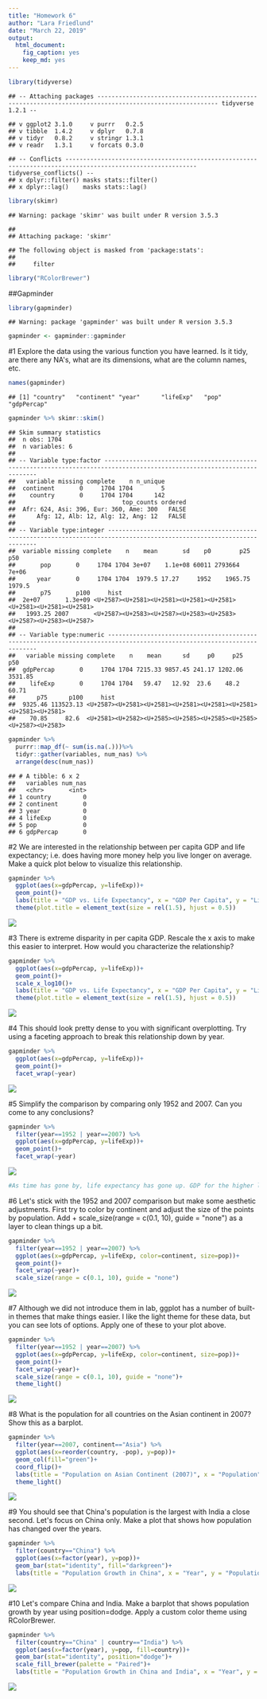 ```yaml
---
title: "Homework 6"
author: "Lara Friedlund"
date: "March 22, 2019"
output: 
  html_document: 
    fig_caption: yes
    keep_md: yes
---
```


```r
library(tidyverse)
```

```
## -- Attaching packages -------------------------------------------------------------------------------------------------------- tidyverse 1.2.1 --
```

```
## v ggplot2 3.1.0     v purrr   0.2.5
## v tibble  1.4.2     v dplyr   0.7.8
## v tidyr   0.8.2     v stringr 1.3.1
## v readr   1.3.1     v forcats 0.3.0
```

```
## -- Conflicts ----------------------------------------------------------------------------------------------------------- tidyverse_conflicts() --
## x dplyr::filter() masks stats::filter()
## x dplyr::lag()    masks stats::lag()
```

```r
library(skimr)
```

```
## Warning: package 'skimr' was built under R version 3.5.3
```

```
## 
## Attaching package: 'skimr'
```

```
## The following object is masked from 'package:stats':
## 
##     filter
```

```r
library("RColorBrewer")
```

##Gapminder


```r
library(gapminder)
```

```
## Warning: package 'gapminder' was built under R version 3.5.3
```


```r
gapminder <- gapminder::gapminder
```

#1 Explore the data using the various function you have learned. Is it tidy, are there any NA's, what are its dimensions, what are the column names, etc.


```r
names(gapminder)
```

```
## [1] "country"   "continent" "year"      "lifeExp"   "pop"       "gdpPercap"
```


```r
gapminder %>% skimr::skim()
```

```
## Skim summary statistics
##  n obs: 1704 
##  n variables: 6 
## 
## -- Variable type:factor -------------------------------------------------------------------------------------------------------------------------
##   variable missing complete    n n_unique
##  continent       0     1704 1704        5
##    country       0     1704 1704      142
##                              top_counts ordered
##  Afr: 624, Asi: 396, Eur: 360, Ame: 300   FALSE
##      Afg: 12, Alb: 12, Alg: 12, Ang: 12   FALSE
## 
## -- Variable type:integer ------------------------------------------------------------------------------------------------------------------------
##  variable missing complete    n    mean       sd    p0        p25     p50
##       pop       0     1704 1704 3e+07    1.1e+08 60011 2793664    7e+06  
##      year       0     1704 1704  1979.5 17.27     1952    1965.75  1979.5
##       p75       p100     hist
##  2e+07       1.3e+09 <U+2587><U+2581><U+2581><U+2581><U+2581><U+2581><U+2581><U+2581>
##   1993.25 2007       <U+2587><U+2583><U+2587><U+2583><U+2583><U+2587><U+2583><U+2587>
## 
## -- Variable type:numeric ------------------------------------------------------------------------------------------------------------------------
##   variable missing complete    n    mean      sd     p0     p25     p50
##  gdpPercap       0     1704 1704 7215.33 9857.45 241.17 1202.06 3531.85
##    lifeExp       0     1704 1704   59.47   12.92  23.6    48.2    60.71
##      p75      p100     hist
##  9325.46 113523.13 <U+2587><U+2581><U+2581><U+2581><U+2581><U+2581><U+2581><U+2581>
##    70.85     82.6  <U+2581><U+2582><U+2585><U+2585><U+2585><U+2585><U+2587><U+2583>
```


```r
gapminder %>%
  purrr::map_df(~ sum(is.na(.)))%>% 
  tidyr::gather(variables, num_nas) %>% 
  arrange(desc(num_nas))
```

```
## # A tibble: 6 x 2
##   variables num_nas
##   <chr>       <int>
## 1 country         0
## 2 continent       0
## 3 year            0
## 4 lifeExp         0
## 5 pop             0
## 6 gdpPercap       0
```

#2 We are interested in the relationship between per capita GDP and life expectancy; i.e. does having more money help you live longer on average. Make a quick plot below to visualize this relationship.

```r
gapminder %>%
  ggplot(aes(x=gdpPercap, y=lifeExp))+
  geom_point()+
  labs(title = "GDP vs. Life Expectancy", x = "GDP Per Capita", y = "Life Expectancy")+
  theme(plot.title = element_text(size = rel(1.5), hjust = 0.5))
```

![](Homework_6_files/figure-html/unnamed-chunk-7-1.png)<!-- -->


#3 There is extreme disparity in per capita GDP. Rescale the x axis to make this easier to interpret. How would you characterize the relationship?

```r
gapminder %>%
  ggplot(aes(x=gdpPercap, y=lifeExp))+
  geom_point()+
  scale_x_log10()+
  labs(title = "GDP vs. Life Expectancy", x = "GDP Per Capita", y = "Life Expectancy")+
  theme(plot.title = element_text(size = rel(1.5), hjust = 0.5))
```

![](Homework_6_files/figure-html/unnamed-chunk-8-1.png)<!-- -->

#4 This should look pretty dense to you with significant overplotting. Try using a faceting approach to break this relationship down by year.

```r
gapminder %>%
  ggplot(aes(x=gdpPercap, y=lifeExp))+
  geom_point()+
  facet_wrap(~year)
```

![](Homework_6_files/figure-html/unnamed-chunk-9-1.png)<!-- -->

#5 Simplify the comparison by comparing only 1952 and 2007. Can you come to any conclusions?

```r
gapminder %>%
  filter(year==1952 | year==2007) %>% 
  ggplot(aes(x=gdpPercap, y=lifeExp))+
  geom_point()+
  facet_wrap(~year)
```

![](Homework_6_files/figure-html/unnamed-chunk-10-1.png)<!-- -->

```r
#As time has gone by, life expectancy has gone up. GDP for the higher life expectancy increased.
```

#6 Let's stick with the 1952 and 2007 comparison but make some aesthetic adjustments. First try to color by continent and adjust the size of the points by population. Add + scale_size(range = c(0.1, 10), guide = "none") as a layer to clean things up a bit.

```r
gapminder %>%
  filter(year==1952 | year==2007) %>% 
  ggplot(aes(x=gdpPercap, y=lifeExp, color=continent, size=pop))+
  geom_point()+
  facet_wrap(~year)+
  scale_size(range = c(0.1, 10), guide = "none")
```

![](Homework_6_files/figure-html/unnamed-chunk-11-1.png)<!-- -->


#7 Although we did not introduce them in lab, ggplot has a number of built-in themes that make things easier. I like the light theme for these data, but you can see lots of options. Apply one of these to your plot above.

```r
gapminder %>%
  filter(year==1952 | year==2007) %>% 
  ggplot(aes(x=gdpPercap, y=lifeExp, color=continent, size=pop))+
  geom_point()+
  facet_wrap(~year)+
  scale_size(range = c(0.1, 10), guide = "none")+
  theme_light()
```

![](Homework_6_files/figure-html/unnamed-chunk-12-1.png)<!-- -->

#8 What is the population for all countries on the Asian continent in 2007? Show this as a barplot.

```r
gapminder %>%
  filter(year==2007, continent=="Asia") %>% 
  ggplot(aes(x=reorder(country, -pop), y=pop))+
  geom_col(fill="green")+
  coord_flip()+
  labs(title = "Population on Asian Continent (2007)", x = "Population", y = "Country")+
  theme_light()
```

![](Homework_6_files/figure-html/unnamed-chunk-13-1.png)<!-- -->


#9 You should see that China's population is the largest with India a close second. Let's focus on China only. Make a plot that shows how population has changed over the years.

```r
gapminder %>%
  filter(country=="China") %>% 
  ggplot(aes(x=factor(year), y=pop))+
  geom_bar(stat="identity", fill="darkgreen")+
  labs(title = "Population Growth in China", x = "Year", y = "Population")
```

![](Homework_6_files/figure-html/unnamed-chunk-14-1.png)<!-- -->

#10 Let's compare China and India. Make a barplot that shows population growth by year using position=dodge. Apply a custom color theme using RColorBrewer.

```r
gapminder %>%
  filter(country=="China" | country=="India") %>% 
  ggplot(aes(x=factor(year), y=pop, fill=country))+
  geom_bar(stat="identity", position="dodge")+
  scale_fill_brewer(palette = "Paired")+
  labs(title = "Population Growth in China and India", x = "Year", y = "Population")
```

![](Homework_6_files/figure-html/unnamed-chunk-15-1.png)<!-- -->
